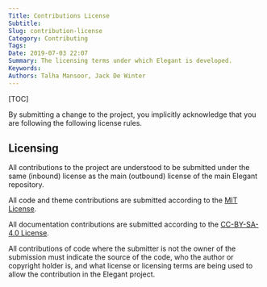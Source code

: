 ```yaml
---
Title: Contributions License
Subtitle:
Slug: contribution-license
Category: Contributing
Tags:
Date: 2019-07-03 22:07
Summary: The licensing terms under which Elegant is developed.
Keywords:
Authors: Talha Mansoor, Jack De Winter
---
```


[TOC]

By submitting a change to the project, you implicitly acknowledge that you are following
the following license rules.

## Licensing

All contributions to the project are understood to be submitted under the same (inbound)
license as the main (outbound) license of the main Elegant repository.

All code and theme contributions are submitted according to the
[MIT License](https://spdx.org/licenses/MIT.html).

All documentation contributions are submitted according to the
[CC-BY-SA-4.0 License](https://spdx.org/licenses/CC-BY-SA-4.0.html).

All contributions of code where the submitter is not the owner of the submission must indicate
the source of the code, who the author or copyright holder is, and what license or licensing
terms are being used to allow the contribution in the Elegant project.
